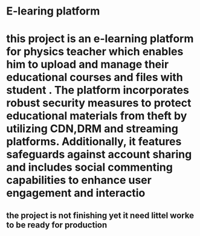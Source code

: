 <h1> E-learing platform <h1/>
this project is  an e-learning platform  for physics  teacher   which enables him to upload and manage their educational courses and files 
with student . The platform incorporates robust security measures to protect educational materials from theft by utilizing CDN,DRM and 
streaming platforms. Additionally, it features safeguards against account sharing and includes social commenting capabilities to enhance user 
engagement and interactio 
<h2> the project is not finishing yet it need  littel worke to be ready for production <h2>

